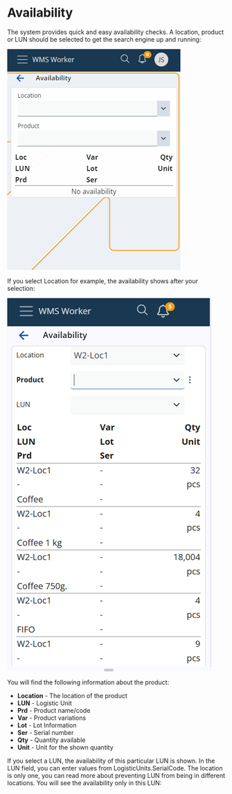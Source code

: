 # Availability

The system provides quick and easy availability checks. A location, product or LUN should be selected to get the search engine up and running:

![Availability](pictures/availability.png)

If you select Location for example, the availability shows after your selection:
 
![Availability details](pictures/availability_location_new.png)

You will find the following information about the product:
-	<b>Location</b> - The location of the product
-	<b>LUN</b> - Logistic Unit
-	<b>Prd</b> - Product name/code
-	<b>Var</b> - Product variations
-	<b>Lot</b> - Lot Information
-	<b>Ser</b> - Serial number
-	<b>Qty</b> - Quantity available
-	<b>Unit</b> - Unit for the shown quantity

If you select a LUN, the availability of this particular LUN is shown. In the LUN field, you can enter values from LogisticUnits.SerialCode. The location is only one, you can read more about preventing LUN from being in different locations. You will see the availability only in this LUN:
